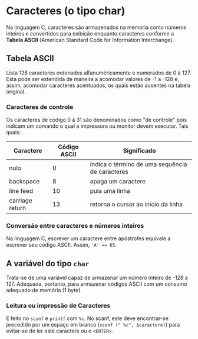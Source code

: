 # Caracteres (o tipo char)

Na linguagem C, caracteres são armazenados na memória como números inteiros e convertidos para exibição enquanto caracteres conforme a **Tabela ASCII** (American Standard Code for Information Interchange).

## Tabela ASCII

Lista 128 caracteres ordenados alfanuméricamente e numerados de 0 à 127. Esta pode ser estendida de maneira a acomodar valores de -1 a -128 e, assim, acomodar caracteres acentuados, os quais estão ausentes na tabela original.

### Caracteres de controle

Os caracteres de código 0 à 31 são denominados como "de controle" pois indicam um comando o qual a impressora ou monitor devem executar. Tais quais:

| Caractere | Código ASCII | Significado |
| --- | --- | --- |
nulo | 0 | indica o término de uma sequência de caracteres
backspace | 8 | apaga um caractere
line feed | 10 | pula uma linha
carriage return | 13 | retorna o cursor ao início da linha

### Conversão entre caracteres e números inteiros

Na linguagem C, escrever um caractere entre apóstrofes equivale a escrever seu código ASCII. Assim, `'A' == 65`.

## A variável do tipo `char`

Trata-se de uma variável capaz de armazenar um número inteiro de -128 a 127. Adequada, portanto, para armazenar códigos ASCII com um consumo adequado de memória (1 byte).

### Leitura ou impressão de Caracteres

É feito no `scanf` e `printf` com `%c`. No scanf, este deve encontrar-se precedido por um espaço em branco (`scanf (" %c", &caractere)`) para evitar-se de ler este caractere ou o `<ENTER>`.
